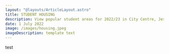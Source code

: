 ```yaml
---
layout: "@layouts/ArticleLayout.astro"
title: STUDENT HOUSING
description: View popular student areas for 2022/23 in City Centre, Jesmond and Sandyford
date: 1 July 2022
image: /images/housing.jpeg
imageDescription: template text
---
```

test